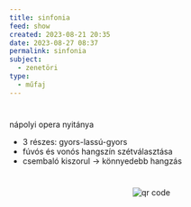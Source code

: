 ```yaml
---
title: sinfonia
feed: show
created: 2023-08-21 20:35
date: 2023-08-27 08:37
permalink: sinfonia
subject:
  - zenetöri
type:
  - műfaj
---
```

#

nápolyi opera nyitánya

- 3 részes: gyors-lassú-gyors
- fúvós és vonós hangszín szétválasztása
- csembaló kiszorul -> könnyedebb hangzás



#
<p style="text-align: center;"><img src="https://chart.googleapis.com/chart?cht=qr&chl=https://notes.andrasdenes.com/sinfonia&chs=180x180&choe=UTF-8&chld=L|2" alt="qr code"></p>

